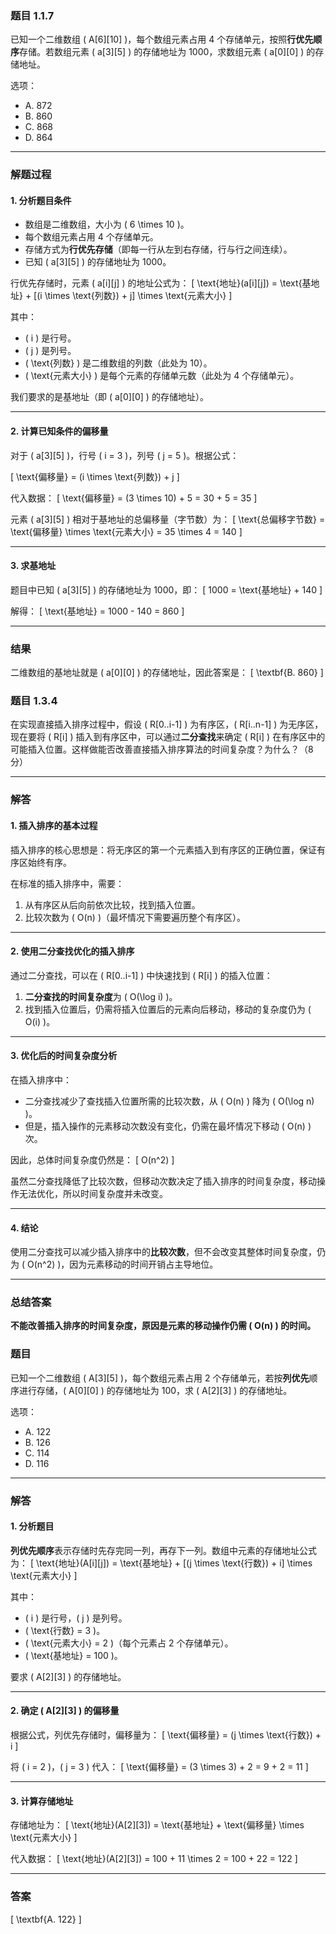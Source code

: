 ### 题目 1.1.7
已知一个二维数组 \( A[6][10] \)，每个数组元素占用 4 个存储单元，按照**行优先顺序**存储。若数组元素 \( a[3][5] \) 的存储地址为 1000，求数组元素 \( a[0][0] \) 的存储地址。

选项：
- A. 872  
- B. 860  
- C. 868  
- D. 864  

---

### 解题过程

#### 1. 分析题目条件
- 数组是二维数组，大小为 \( 6 \times 10 \)。
- 每个数组元素占用 4 个存储单元。
- 存储方式为**行优先存储**（即每一行从左到右存储，行与行之间连续）。
- 已知 \( a[3][5] \) 的存储地址为 1000。

行优先存储时，元素 \( a[i][j] \) 的地址公式为：
\[
\text{地址}(a[i][j]) = \text{基地址} + [(i \times \text{列数}) + j] \times \text{元素大小}
\]

其中：
- \( i \) 是行号。
- \( j \) 是列号。
- \( \text{列数} \) 是二维数组的列数（此处为 10）。
- \( \text{元素大小} \) 是每个元素的存储单元数（此处为 4 个存储单元）。

我们要求的是基地址（即 \( a[0][0] \) 的存储地址）。

---

#### 2. 计算已知条件的偏移量
对于 \( a[3][5] \)，行号 \( i = 3 \)，列号 \( j = 5 \)。根据公式：

\[
\text{偏移量} = (i \times \text{列数}) + j
\]

代入数据：
\[
\text{偏移量} = (3 \times 10) + 5 = 30 + 5 = 35
\]

元素 \( a[3][5] \) 相对于基地址的总偏移量（字节数）为：
\[
\text{总偏移字节数} = \text{偏移量} \times \text{元素大小} = 35 \times 4 = 140
\]

---

#### 3. 求基地址
题目中已知 \( a[3][5] \) 的存储地址为 1000，即：
\[
1000 = \text{基地址} + 140
\]

解得：
\[
\text{基地址} = 1000 - 140 = 860
\]

---

### 结果
二维数组的基地址就是 \( a[0][0] \) 的存储地址，因此答案是：
\[
\textbf{B. 860}
\]


### 题目 1.3.4
在实现直接插入排序过程中，假设 \( R[0..i-1] \) 为有序区，\( R[i..n-1] \) 为无序区，现在要将 \( R[i] \) 插入到有序区中，可以通过**二分查找**来确定 \( R[i] \) 在有序区中的可能插入位置。这样做能否改善直接插入排序算法的时间复杂度？为什么？（8 分）

---

### 解答

#### 1. 插入排序的基本过程
插入排序的核心思想是：将无序区的第一个元素插入到有序区的正确位置，保证有序区始终有序。

在标准的插入排序中，需要：
1. 从有序区从后向前依次比较，找到插入位置。
2. 比较次数为 \( O(n) \)（最坏情况下需要遍历整个有序区）。

---

#### 2. 使用二分查找优化的插入排序
通过二分查找，可以在 \( R[0..i-1] \) 中快速找到 \( R[i] \) 的插入位置：
1. **二分查找的时间复杂度**为 \( O(\log i) \)。
2. 找到插入位置后，仍需将插入位置后的元素向后移动，移动的复杂度仍为 \( O(i) \)。

---

#### 3. 优化后的时间复杂度分析
在插入排序中：
- 二分查找减少了查找插入位置所需的比较次数，从 \( O(n) \) 降为 \( O(\log n) \)。
- 但是，插入操作的元素移动次数没有变化，仍需在最坏情况下移动 \( O(n) \) 次。

因此，总体时间复杂度仍然是：
\[
O(n^2)
\]

虽然二分查找降低了比较次数，但移动次数决定了插入排序的时间复杂度，移动操作无法优化，所以时间复杂度并未改变。

---

#### 4. 结论
使用二分查找可以减少插入排序中的**比较次数**，但不会改变其整体时间复杂度，仍为 \( O(n^2) \)，因为元素移动的时间开销占主导地位。

---

### 总结答案
**不能改善插入排序的时间复杂度，原因是元素的移动操作仍需 \( O(n) \) 的时间。**


### 题目

已知一个二维数组 \( A[3][5] \)，每个数组元素占用 2 个存储单元，若按**列优先**顺序进行存储，\( A[0][0] \) 的存储地址为 100，求 \( A[2][3] \) 的存储地址。

选项：
- A. 122  
- B. 126  
- C. 114  
- D. 116  

---

### 解答

#### 1. 分析题目
**列优先顺序**表示存储时先存完同一列，再存下一列。数组中元素的存储地址公式为：
\[
\text{地址}(A[i][j]) = \text{基地址} + [(j \times \text{行数}) + i] \times \text{元素大小}
\]

其中：
- \( i \) 是行号，\( j \) 是列号。
- \( \text{行数} = 3 \)。
- \( \text{元素大小} = 2 \)（每个元素占 2 个存储单元）。
- \( \text{基地址} = 100 \)。

要求 \( A[2][3] \) 的存储地址。

---

#### 2. 确定 \( A[2][3] \) 的偏移量
根据公式，列优先存储时，偏移量为：
\[
\text{偏移量} = (j \times \text{行数}) + i
\]

将 \( i = 2 \)，\( j = 3 \) 代入：
\[
\text{偏移量} = (3 \times 3) + 2 = 9 + 2 = 11
\]

---

#### 3. 计算存储地址
存储地址为：
\[
\text{地址}(A[2][3]) = \text{基地址} + \text{偏移量} \times \text{元素大小}
\]

代入数据：
\[
\text{地址}(A[2][3]) = 100 + 11 \times 2 = 100 + 22 = 122
\]

---

### 答案
\[
\textbf{A. 122}
\]
